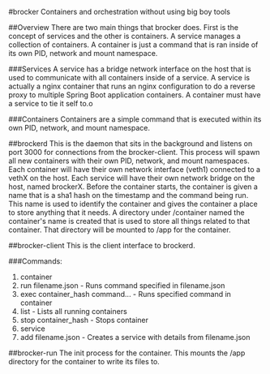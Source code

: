 #brocker
Containers and orchestration without using big boy tools

##Overview
There are two main things that brocker does. First is the concept of services and the other is containers. A service manages a collection of containers. A container is just a command that is ran inside of its own PID, network and mount namespace.

###Services
A service has a bridge network interface on the host that is used to communicate with all containers inside of a service. A service is actually a nginx container that runs an nginx configuration to do a reverse proxy to multiple Spring Boot application containers. A container must have a service to tie it self to.o

###Containers
Containers are a simple command that is executed within its own PID, network, and mount namespace.

##brockerd
This is the daemon that sits in the background and listens on port 3000 for connections from the brocker-client. This process will spawn all new containers with their own PID, network, and mount namespaces. Each container will have their own network interface (veth1) connected to a vethX on the host. Each service will have their own network bridge on the host, named brockerX. Before the container starts, the container is given a name that is a sha1 hash on the timestamp and the command being run. This name is used to identify the container and gives the container a place to store anything that it needs. A directory under /container named the container's name is created that is used to store all things related to that container. That directory will be mounted to /app for the container.

##brocker-client
This is the client interface to brockerd.

###Commands:
1. container
  1. run filename.json - Runs command specified in filename.json
  2. exec container_hash command... - Runs specified command in container
  3. list - Lists all running containers
  4. stop container_hash - Stops container
2. service
  1. add filename.json - Creates a service with details from filename.json

##brocker-run
The init process for the container. This mounts the /app directory for the container to write its files to.
